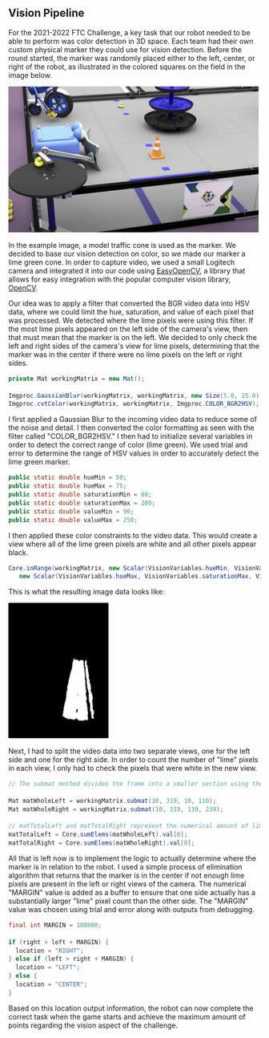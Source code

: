 ## Vision Pipeline

For the 2021-2022 FTC Challenge, a key task that our robot needed to be able to perform was color detection in 3D space.
Each team had their own custom physical marker they could use for vision detection. Before the round started, the marker was randomly placed either to the left, center, or right of the robot, as illustrated in the colored squares on the field in the image below.
<p align="left">
  <img src="./Media/GameMarker.png" alt="Game Marker" width="500">
</p>


In the example image, a model traffic cone is used as the marker. We decided to base our vision detection on color, so we made our marker a lime green cone. In order to capture video, we used a small Logitech camera and integrated it into our code using [EasyOpenCV](https://github.com/OpenFTC/EasyOpenCV), a library that allows for easy integration with the popular computer vision library, [OpenCV](https://opencv.org/). 



Our idea was to apply a filter that converted the BGR video data into HSV data, where we could limit the hue, saturation, and value of each pixel that was processed. We detected where the lime pixels were using this filter. If the most lime pixels appeared on the left side of the camera's view, then that must mean that the marker is on the left. We decided to only check the left and right sides of the camera's view for lime pixels, determining that the marker was in the center if there were no lime pixels on the left or right sides.


```java
private Mat workingMatrix = new Mat();

Imgproc.GaussianBlur(workingMatrix, workingMatrix, new Size(5.0, 15.0), 0.00);
Imgproc.cvtColor(workingMatrix, workingMatrix, Imgproc.COLOR_BGR2HSV);
```

I first applied a Gaussian Blur to the incoming video data to reduce some of the noise and detail. I then converted the color formatting as seen with the 
filter called "COLOR_BGR2HSV." I then had to initialize several variables in order to detect the correct range of color (lime green). We used trial and error to determine the range of HSV values in order to accurately detect the lime green marker.

```java
public static double hueMin = 50;
public static double hueMax = 75;
public static double saturationMin = 60;
public static double saturationMax = 200;
public static double valueMin = 90;
public static double valueMax = 250;
```
I then applied these color constraints to the video data. This would create a view where all of the lime green pixels are white and all other pixels appear black. 
```java
Core.inRange(workingMatrix, new Scalar(VisionVariables.hueMin, VisionVariables.saturationMin, VisionVariables.valueMin),
   new Scalar(VisionVariables.hueMax, VisionVariables.saturationMax, VisionVariables.valueMax), workingMatrix);
```
This is what the resulting image data looks like:
<p align="left">
  <img src="./Media/FilteredImage.png" alt="Filtered Image Output" width="200">
</p>

Next, I had to split the video data into two separate views, one for the left side and one for the right side. In order to count the number of "lime" pixels in each view, I only had to check the pixels that were white in the new view.

```java
// The submat method divides the frame into a smaller section using the paramters (rowStart, rowEnd, colStart, colEnd)

Mat matWholeLeft = workingMatrix.submat(10, 319, 10, 110);
Mat matWholeRight = workingMatrix.submat(10, 319, 139, 239);

// matTotalLeft and matTotalRight represent the numerical amount of lime pixels in each side of the camera's view
matTotalLeft = Core.sumElems(matWholeLeft).val[0];
matTotalRight = Core.sumElems(matWholeRight).val[0];

```
All that is left now is to implement the logic to actually determine where the marker is in relation to the robot. I used a simple process of elimination 
algorithm that returns that the marker is in the center if not enough lime pixels are present in the left or right views of the camera. The numerical "MARGIN" value is added as a buffer to ensure that one side actually has a substantially larger "lime" pixel count than the other side. The "MARGIN" value was chosen using trial and error along with outputs from debugging.
```java
final int MARGIN = 100000;

if (right > left + MARGIN) {
  location = "RIGHT";
} else if (left > right + MARGIN) {
  location = "LEFT";
} else {
  location = "CENTER";
}
```
Based on this location output information, the robot can now complete the correct task when the game starts and achieve the maximum amount of points regarding the vision aspect of the challenge.
